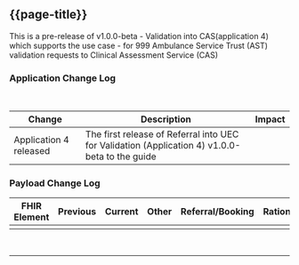 <div class="bars-blg-expander">
<div class="bars-blg-expander-entry" id="v1.0.0-beta">

## {{page-title}}

This is a pre-release of v1.0.0-beta - Validation into CAS(application 4) which supports the use case - for 999 Ambulance Service Trust (AST) validation requests to Clinical Assessment Service (CAS)

### Application Change Log


<br>


| Change                                    | Description                                     | Impact                                                                  | 
|-------------------------------------------|-------------------------------------------------|-------------------------------------------------------------------------|
| Application 4 released                    | The first release of Referral into UEC for Validation (Application 4) v1.0.0-beta to the guide|                                                                         |

### Payload Change Log


| FHIR Element                                         | Previous | Current    | Other   | Referral/Booking | Rationale                                                                                       |  Impact  |
|------------------------------------------------------|----------|------------|---------|------------------|-------------------------------------------------------------------------------------------------|----------|
|                                                      |          |            |         |                  |                   

<br>
</div>
</div>

<hr>
<br>